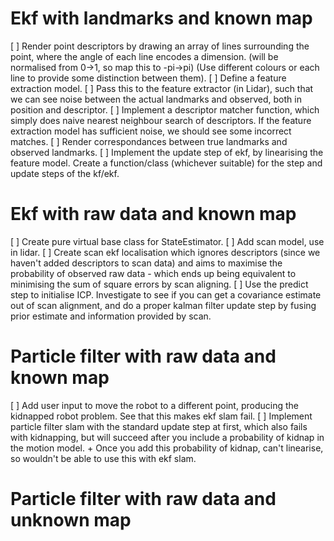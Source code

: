 
# Ekf with landmarks and known map

[ ] Render point descriptors by drawing an array of lines surrounding
    the point, where the angle of each line encodes a dimension.
    (will be normalised from 0->1, so map this to -pi->pi)
    (Use different colours or each line to provide some distinction between
     them).
[ ] Define a feature extraction model.
[ ] Pass this to the feature extractor (in Lidar), such that we can see
    noise between the actual landmarks and observed, both in position and
    descriptor.
[ ] Implement a descriptor matcher function, which simply does naive nearest
    neighbour search of descriptors. If the feature extraction model has
    sufficient noise, we should see some incorrect matches.
[ ] Render correspondances between true landmarks and observed landmarks.
[ ] Implement the update step of ekf, by linearising the feature model.
    Create a function/class (whichever suitable) for the step and update
    steps of the kf/ekf.
    
# Ekf with raw data and known map

[ ] Create pure virtual base class for StateEstimator.
[ ] Add scan model, use in lidar.
[ ] Create scan ekf localisation which ignores descriptors (since we haven't
    added descriptors to scan data) and aims to maximise the probability of
    observed raw data - which ends up being equivalent to minimising the
    sum of square errors by scan aligning.
[ ] Use the predict step to initialise ICP. Investigate to see if you can
    get a covariance estimate out of scan alignment, and do a proper kalman
    filter update step by fusing prior estimate and information provided by
    scan.
    
# Particle filter with raw data and known map

[ ] Add user input to move the robot to a different point, producing
    the kidnapped robot problem. See that this makes ekf slam fail.
[ ] Implement particle filter slam with the standard update step at first,
    which also fails with kidnapping, but will succeed after you include
    a probability of kidnap in the motion model.
    + Once you add this probability of kidnap, can't linearise, so
      wouldn't be able to use this with ekf slam.

# Particle filter with raw data and unknown map


